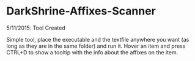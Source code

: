 # DarkShrine-Affixes-Scanner
5/11/2015: Tool Created


Simple tool, place the executable and the textfile anywhere you want (as long as they are in the same folder) and run it.
Hover an item and press CTRL+D to show a tooltip with the info about the affixes on the item.
